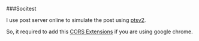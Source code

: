 ###Socitest

I use post server online to simulate the post using [ptsv2](http://ptsv2.com/t/socitest/).

So, it required to add this [CORS Extensions](https://chrome.google.com/webstore/detail/allow-control-allow-origi/nlfbmbojpeacfghkpbjhddihlkkiljbi/related?hl=en) if you are using google chrome.
